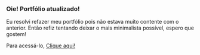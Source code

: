 ### Oie! Portfólio atualizado!
<p>Eu resolvi refazer meu portfólio pois não estava muito
  contente com o anterior. Então refiz tentando deixar o mais minimalista possível, espero que gostem!</p>

<p>Para acessá-lo, <a href="https://lsfranca.netlify.app/">Clique aqui!</a></p>